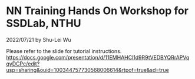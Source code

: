 # NN Training Hands On Workshop for SSDLab, NTHU
2022/07/21 by Shu-Lei Wu

Please refer to the slide for tutorial instructions.
https://docs.google.com/presentation/d/11EMHAHCl1d9R9tVEDBYQRrAPVqqyDCPc/edit?usp=sharing&ouid=100344757730568006614&rtpof=true&sd=true
